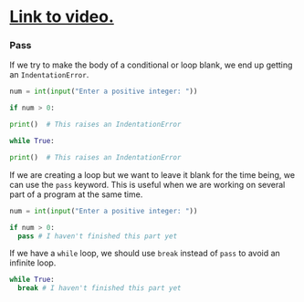 # [Link to video.](https://www.youtube.com/watch?v=VpnVCutabos&list=PLVD25niNi0BlpS2dC7eXz1Rm3lOb9ftaJ)

### Pass

If we try to make the body of a conditional or loop blank, we end up getting an `IndentationError`.


```python
num = int(input("Enter a positive integer: "))

if num > 0:

print()  # This raises an IndentationError
```

```python
while True:

print()  # This raises an IndentationError
```

If we are creating a loop but we want to leave it blank for the time being, we can use the `pass` keyword. This is useful when we are working on several part of a program at the same time.


```python
num = int(input("Enter a positive integer: "))

if num > 0:
  pass # I haven't finished this part yet
```

If we have a `while` loop, we should use `break` instead of `pass` to avoid an infinite loop.

```python
while True:
  break # I haven't finished this part yet
```
